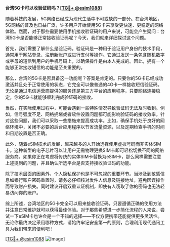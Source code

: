 **台湾5G卡可以收验证码吗？[[TG💪+ @esim1088](https://t.me/s/esim1088)]**

随着科技的发展，5G网络已经成为现代生活中不可或缺的一部分。在台湾地区，5G网络的普及也日益广泛，许多用户开始使用5G卡来享受更快速、更稳定的网络体验。然而，对于那些需要使用手机接收验证码的用户来说，可能会产生疑问：台湾5G卡是否能够正常接收验证码呢？今天，我们就来详细探讨这个问题。

首先，我们需要了解什么是验证码。验证码是一种用于验证用户身份的技术手段，通常用于网站登录、注册新账户或进行支付等操作。它通过发送一条包含随机数字或字母的短信到用户的手机号码上，以确保操作是由本人完成的。因此，拥有一个能够正常接收短信的功能是至关重要的。

那么，台湾的5G卡是否具备这一功能呢？答案是肯定的。只要你的5G卡已经成功激活并且处于正常使用的状态，它完全可以像普通的4G卡一样接收短信验证码。无论是通过电信运营商提供的服务还是第三方平台的应用程序，只要网络连接稳定，你的5G卡就能够顺利完成验证码的接收。

当然，在实际使用过程中，可能会遇到一些特殊情况导致验证码无法及时收到。例如，信号强度不足、网络拥堵或者软件设置问题都可能影响验证码的接收效率。针对这些问题，我们可以采取一些措施来提高成功率。比如，确保手机处于良好的网络环境中，关闭不必要的后台应用程序以节省流量资源，以及定期检查手机的时间和日期设置是否正确。

此外，随着eSIM技术的发展，越来越多的人开始选择使用虚拟号码而非实体SIM卡。这种新型的电子芯片可以让用户无需物理更换SIM卡即可轻松切换不同的网络服务商。如果你正在考虑将传统的实体SIM卡替换为eSIM卡，那么同样需要注意上述提到的问题，并且确认所选平台是否支持接收验证码的功能。

除了技术层面的因素外，个人隐私保护也是不可忽视的重要环节。当涉及到敏感信息如银行账户密码重置时，请务必仔细核对发件人信息及链接地址，避免因误操作而导致财产损失。同时建议开启双重认证机制，即使有人窃取了你的密码也无法轻易访问你的账户。

综上所述，台湾地区的5G卡完全可以用来接收验证码，只要遵循正确的使用方法并注意日常维护就可以获得最佳体验。对于那些希望进一步简化流程的人来说，尝试一下eSIM卡也许会是一个不错的选择——不仅方便携带还能提供更多灵活性。无论你最终决定采用哪种方式，请始终牢记安全第一的原则，合理利用现代通讯工具为我们带来的便利吧！

[[TG💪+ @esim1088](https://t.me/s/esim1088) ![Image](https://i.postimg.cc/4NQfJmqS/Snipaste-2025-05-13-00-14-12.png)]